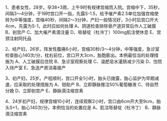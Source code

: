 1、患者女性，28岁。孕38+3周，上午9时有规律宫缩而入院。宫缩中下，35秒，间隔3～4分钟，于19时宫口开一指，先露S-1.5，给予催产素2.5单位加强宫缩使转为中等强度，宫缩40秒，间隔2～3分钟，产妇一般情况好，3小时后宫口开大4cm，先露为S-1，此时应如何处理
A、阴道检查排除骨产道异常后作人工破膜 
B、剖宫产 
C、加大催产素滴注量 
D、哌替啶（杜冷丁）100mg肌注使休息 
E、宫颈注射阿托品 


2、经产妇，26岁。阵发性腹痛6小时，宫缩30秒/3～4分钟，中等强度，急诊室检查胎心140次/分，枕右前位，宫口开大3cm，胎胞膨出。本例最恰当的处理措施为
A、人工破膜后住院 
B、急诊室观察处理 
C、温肥皂水灌肠减少污染 
D、住院入待产室 
E、急送产房消毒接产 


3、初产妇，25岁。产程顺利，宫口开全1小时，胎头已拨露，胎心监护为早期减速，应采取的处理措施为
A、钳助产 
B、立即静脉推注50%葡萄糖液 
C、待自然分娩 
D、立即剖宫产 
E、静脉滴注缩宫素 


4、24岁初产妇，规律宫缩10小时，连续观察2小时，宫口由6cm开大至9cm，胎头S+1，胎心140次/分。本例恰当的处置应是
A、肌注哌替啶（杜冷丁） 
B、静脉滴注缩宫素 
